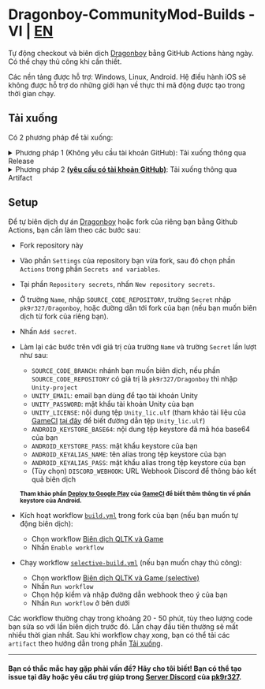 # Dragonboy-CommunityMod-Builds - VI | [EN](README_EN.md)
Tự động checkout và biên dịch [Dragonboy](https://github.com/pk9r327/Dragonboy/tree/Unity-project) bằng GitHub Actions hàng ngày. Có thể chạy thủ công khi cần thiết.

Các nền tảng được hỗ trợ: Windows, Linux, Android. Hệ điều hành iOS sẽ không được hỗ trợ do những giới hạn về thực thi mã động được tạo trong thời gian chạy.
## Tải xuống
Có 2 phương pháp để tải xuống:
<details>
<summary>Phương pháp 1 (Không yêu cầu tài khoản GitHub): Tải xuống thông qua Release</summary>

- Chọn [Latest build](../../releases/tag/latest) trong phần [Releases](../../releases).
- Chọn file phù hợp với hệ điều hành của bạn trong phần `Assets`.

</details>
<details>
<summary>Phương pháp 2 <u><b>(yêu cầu có tài khoản GitHub)</b></u>: Tải xuống thông qua Artifact</summary>

- Chọn tab [Actions](../../actions) ở trên cùng.
- Chọn workflow [Biên dịch QLTK và Game](../../actions/workflows/build.yml) ở danh sách workflow bên trái.
- Chọn `workflow run` chạy thành công mới nhất.
- Chọn file phù hợp với hệ điều hành của bạn trong phần `Artifacts`.
  
</details>

## Setup
Để tự biên dịch dự án [Dragonboy](https://github.com/pk9r327/Dragonboy/tree/Unity-project) hoặc fork của riêng bạn bằng Github Actions, bạn cần làm theo các bước sau:
- Fork repository này
- Vào phần `Settings` của repository bạn vừa fork, sau đó chọn phần `Actions` trong phần `Secrets and variables`.
- Tại phần `Repository secrets`, nhấn `New repository secrets`.
- Ở trường `Name`, nhập `SOURCE_CODE_REPOSITORY`, trường `Secret` nhập `pk9r327/Dragonboy`, hoặc đường dẫn tới fork của bạn (nếu bạn muốn biên dịch từ fork của riêng bạn).
- Nhấn `Add secret`.
- Làm lại các bước trên với giá trị của trường `Name` và trường `Secret` lần lượt như sau:
    + `SOURCE_CODE_BRANCH`: nhánh bạn muốn biên dịch, nếu phần `SOURCE_CODE_REPOSITORY` có giá trị là `pk9r327/Dragonboy` thì nhập `Unity-project`
    + `UNITY_EMAIL`: email bạn dùng để tạo tài khoản Unity
    + `UNITY_PASSWORD`: mật khẩu tài khoản Unity của bạn
    + `UNITY_LICENSE`: nội dung tệp `Unity_lic.ulf` (tham khảo tài liệu của [GameCI](https://game.ci/) [tại đây](https://game.ci/docs/github/activation/#activating-a-license-file) để biết đường dẫn tệp `Unity_lic.ulf`)
    + `ANDROID_KEYSTORE_BASE64`: nội dung tệp keystore đã mã hóa base64 của bạn
    + `ANDROID_KEYSTORE_PASS`: mật khẩu keystore của bạn
    + `ANDROID_KEYALIAS_NAME`: tên alias trong tệp keystore của bạn
    + `ANDROID_KEYALIAS_PASS`: mật khẩu alias trong tệp keystore của bạn
    + (Tùy chọn) `DISCORD_WEBHOOK`: URL Webhook Discord để thông báo kết quả biên dịch

    <sub>**Tham khảo phần [Deploy to Google Play](https://game.ci/docs/github/deployment/android/) của [GameCI](https://game.ci/) để biết thêm thông tin về phần keystore của Android.**</sub>

- Kích hoạt workflow [`build.yml`](.github/workflows/build.yml) trong fork của bạn (nếu bạn muốn tự động biên dịch):
    + Chọn workflow [Biên dịch QLTK và Game](../../actions/workflows/build.yml)
    + Nhấn `Enable workflow`
- Chạy workflow [`selective-build.yml`](.github/workflows/selective-build.yml) (nếu bạn muốn chạy thủ công):
    + Chọn workflow [Biên dịch QLTK và Game (selective)](../../actions/workflows/selective-build.yml)
    + Nhấn `Run workflow`
    + Chọn hộp kiểm và nhập đường dẫn webhook theo ý của bạn
    + Nhấn `Run workflow` ở bên dưới

Các workflow thường chạy trong khoảng 20 - 50 phút, tùy theo lượng code bạn sửa so với lần biên dịch trước đó. Lần chạy đầu tiên thường sẽ mất nhiều thời gian nhất. Sau khi workflow chạy xong, bạn có thể tải các `artifact` theo hướng dẫn trong phần [Tải xuống](#tải-xuống).

---
#### Bạn có thắc mắc hay gặp phải vấn đề? Hãy cho tôi biết! Bạn có thể tạo issue tại đây hoặc yêu cầu trợ giúp trong [Server Discord](https://discord.gg/mYtgWabd33) của [pk9r327](https://github.com/pk9r327).